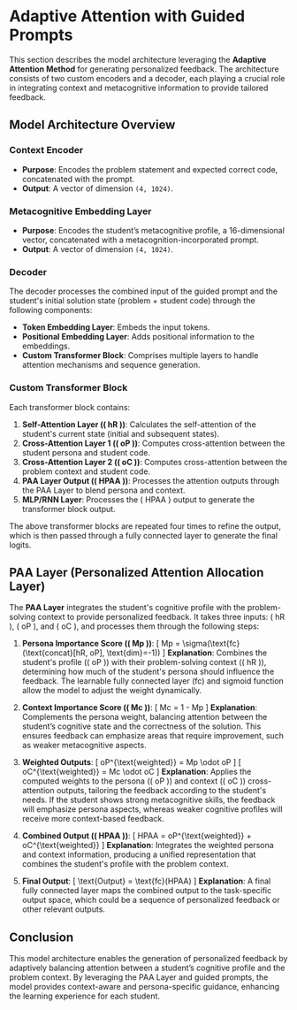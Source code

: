 # Adaptive Attention with Guided Prompts

This section describes the model architecture leveraging the **Adaptive Attention Method** for generating personalized feedback. The architecture consists of two custom encoders and a decoder, each playing a crucial role in integrating context and metacognitive information to provide tailored feedback.

## Model Architecture Overview

### Context Encoder
- **Purpose**: Encodes the problem statement and expected correct code, concatenated with the prompt.
- **Output**: A vector of dimension `(4, 1024)`.

### Metacognitive Embedding Layer
- **Purpose**: Encodes the student’s metacognitive profile, a 16-dimensional vector, concatenated with a metacognition-incorporated prompt.
- **Output**: A vector of dimension `(4, 1024)`.

### Decoder
The decoder processes the combined input of the guided prompt and the student's initial solution state (problem + student code) through the following components:
- **Token Embedding Layer**: Embeds the input tokens.
- **Positional Embedding Layer**: Adds positional information to the embeddings.
- **Custom Transformer Block**: Comprises multiple layers to handle attention mechanisms and sequence generation.

### Custom Transformer Block
Each transformer block contains:
1. **Self-Attention Layer (\( hR \))**: Calculates the self-attention of the student's current state (initial and subsequent states).
2. **Cross-Attention Layer 1 (\( oP \))**: Computes cross-attention between the student persona and student code.
3. **Cross-Attention Layer 2 (\( oC \))**: Computes cross-attention between the problem context and student code.
4. **PAA Layer Output (\( HPAA \))**: Processes the attention outputs through the PAA Layer to blend persona and context.
5. **MLP/RNN Layer**: Processes the \( HPAA \) output to generate the transformer block output.

The above transformer blocks are repeated four times to refine the output, which is then passed through a fully connected layer to generate the final logits.

## PAA Layer (Personalized Attention Allocation Layer)

The **PAA Layer** integrates the student's cognitive profile with the problem-solving context to provide personalized feedback. It takes three inputs: \( hR \), \( oP \), and \( oC \), and processes them through the following steps:

1. **Persona Importance Score (\( Mp \))**:
   \[
   Mp = \sigma(\text{fc}(\text{concat}[hR, oP], \text{dim}=-1))
   \]
   **Explanation**: Combines the student's profile (\( oP \)) with their problem-solving context (\( hR \)), determining how much of the student's persona should influence the feedback. The learnable fully connected layer (fc) and sigmoid function allow the model to adjust the weight dynamically.

2. **Context Importance Score (\( Mc \))**:
   \[
   Mc = 1 - Mp
   \]
   **Explanation**: Complements the persona weight, balancing attention between the student’s cognitive state and the correctness of the solution. This ensures feedback can emphasize areas that require improvement, such as weaker metacognitive aspects.

3. **Weighted Outputs**:
   \[
   oP^{\text{weighted}} = Mp \odot oP
   \]
   \[
   oC^{\text{weighted}} = Mc \odot oC
   \]
   **Explanation**: Applies the computed weights to the persona (\( oP \)) and context (\( oC \)) cross-attention outputs, tailoring the feedback according to the student's needs. If the student shows strong metacognitive skills, the feedback will emphasize persona aspects, whereas weaker cognitive profiles will receive more context-based feedback.

4. **Combined Output (\( HPAA \))**:
   \[
   HPAA = oP^{\text{weighted}} + oC^{\text{weighted}}
   \]
   **Explanation**: Integrates the weighted persona and context information, producing a unified representation that combines the student's profile with the problem context.

5. **Final Output**:
   \[
   \text{Output} = \text{fc}(HPAA)
   \]
   **Explanation**: A final fully connected layer maps the combined output to the task-specific output space, which could be a sequence of personalized feedback or other relevant outputs.

## Conclusion

This model architecture enables the generation of personalized feedback by adaptively balancing attention between a student’s cognitive profile and the problem context. By leveraging the PAA Layer and guided prompts, the model provides context-aware and persona-specific guidance, enhancing the learning experience for each student.
